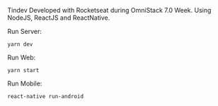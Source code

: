 Tindev
Developed with Rocketseat during OmniStack 7.0 Week. Using NodeJS, ReactJS and ReactNative.

Run Server:

    yarn dev

Run Web:

    yarn start

Run Mobile:

    react-native run-android
